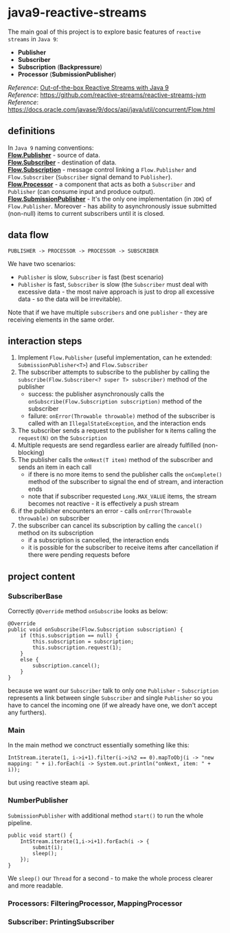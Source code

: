 # java9-reactive-streams
The main goal of this project is to explore basic features of 
`reactive streams` in `Java 9`:
* **Publisher**
* **Subscriber**
* **Subscription** (**Backpressure**)
* **Processor** (**SubmissionPublisher**)

_Reference_: [Out-of-the-box Reactive Streams with Java 9](https://www.youtube.com/watch?v=COgktgJmP_k)  
_Reference_: https://github.com/reactive-streams/reactive-streams-jvm  
_Reference_: https://docs.oracle.com/javase/9/docs/api/java/util/concurrent/Flow.html

## definitions
In `Java 9` naming conventions:  
**[Flow.Publisher](https://docs.oracle.com/javase/9/docs/api/java/util/concurrent/Flow.Publisher.html)** - 
source of data.  
**[Flow.Subscriber](https://docs.oracle.com/javase/9/docs/api/java/util/concurrent/Flow.Subscriber.html)** - 
destination of data.  
**[Flow.Subscription](https://docs.oracle.com/javase/9/docs/api/java/util/concurrent/Flow.Subscription.html)** - 
message control linking a `Flow.Publisher` and `Flow.Subscriber` 
(`Subscriber` signal demand to `Publisher`).  
**[Flow.Processor](https://docs.oracle.com/javase/9/docs/api/java/util/concurrent/Flow.Processor.html)** - 
a component that acts as both a `Subscriber` and `Publisher` (can 
consume input and produce output).  
**[Flow.SubmissionPublisher](https://docs.oracle.com/javase/9/docs/api/java/util/concurrent/SubmissionPublisher.html)** - 
It's the only  one implementation (in `JDK`) of `Flow.Publisher`. 
Moreover - has ability to asynchronously issue submitted (non-null) 
items to current subscribers until it is closed.

## data flow
```
PUBLISHER -> PROCESSOR -> PROCESSOR -> SUBSCRIBER
```
We have two scenarios:  
* `Publisher` is slow, `Subscriber` is fast (best scenario)
* `Publisher` is fast, `Subscriber` is slow (the `Subscriber` must deal 
with excessive data - the most naive approach is just to drop all 
excessive data - so the data will be irrevitable).

Note that if we have multiple `subscribers` and one `publisher` - they 
are receiving elements in the same order.

## interaction steps
1. Implement `Flow.Publisher` (useful implementation, can he extended: `SubmissionPublisher<T>`) and `Flow.Subscriber`
1. The subscriber attempts to subscribe to the publisher by calling the 
`subscribe(Flow.Subscriber<? super T> subscriber)`
method of the publisher
    * success: the publisher asynchronously calls the `onSubscribe(Flow.Subscription subscription)` 
    method of the subscriber
    * failure: `onError(Throwable throwable)` method of the subscriber is called 
    with an `IllegalStateException`, and the interaction ends
1. The subscriber sends a request to the publisher for `N` items calling the `request(N)` 
on the `Subscription`
1. Multiple requests are send regardless earlier are already fulfilled (non-blocking)
1. The publisher calls the `onNext(T item)` method of the subscriber and sends an item in each call
    * if there is no more items to send the publisher calls the `onComplete()` method of the subscriber to signal
the end of stream, and interaction ends
    * note that if subscriber requested `Long.MAX_VALUE` items, the stream becomes not reactive - it is
    effectively a push stream
1. if the publisher encounters an error - calls `onError(Throwable throwable)` on subscriber
1. the subscriber can cancel its subscription by calling the `cancel()` method on its subscription
    * if a subscription is cancelled, the interaction ends 
    * it is possible for the subscriber to receive items after
    cancellation if there were pending requests before

## project content

### SubscriberBase
Correctly `@Override` method `onSubscribe` looks as below:
```
@Override
public void onSubscribe(Flow.Subscription subscription) {
    if (this.subscription == null) {
        this.subscription = subscription;
        this.subscription.request(1);
    }
    else {
        subscription.cancel();
    }
}
```
because we want our `Subscriber` talk to only one `Publisher` - 
`Subscription` represents a link between single `Subscriber` and single 
`Publisher` so you have to cancel the incoming one (if we already have 
one, we don't accept any furthers).

### Main
In the main method we conctruct essentially something like this:
```
IntStream.iterate(1, i->i+1).filter(i->i%2 == 0).mapToObj(i -> "new mapping: " + i).forEach(i -> System.out.println("onNext, item: " + i));
```
but using reactive steam api.

### NumberPublisher
`SubmissionPublisher` with additional method `start()` to run
the whole pipeline.
```
public void start() {
    IntStream.iterate(1,i->i+1).forEach(i -> {
        submit(i);
        sleep();
    });
}
```
We `sleep()` our `Thread` for a second - to make the whole process
clearer and more readable.

### Processors: FilteringProcessor, MappingProcessor

### Subscriber: PrintingSubscriber